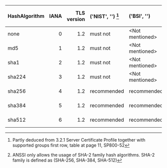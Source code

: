  | HashAlgorithm | IANA | TLS version | ('NIST', '')        [^1] | ('BSI', '')       | ('ANSSI', '')    [^2] | ('ACN', '')       | ('ENISA', '')     | ('ENISA','use up to') | ('MOZILLA (+AgID)', 'Modern') | ('MOZILLA (+AgID)', 'Intermediate') | ('MOZILLA (+AgID)', 'Old') |
 | :------------ | ---: | ----------: | :----------------------- | :---------------- | :-------------------- | :---------------- | :---------------- | :-------------------- | :---------------------------- | :---------------------------------- | :------------------------- |
 | none          |    0 |         1.2 | must not                 | \<Not mentioned\> | must not              | \<Not mentioned\> | \<Not mentioned\> |                       | \<Not mentioned\>             | \<Not mentioned\>                   | \<Not mentioned\>          |
 | md5           |    1 |         1.2 | must not                 | \<Not mentioned\> | must not              | must not          | \<Not mentioned\> |                       | \<Not mentioned\>             | \<Not mentioned\>                   | \<Not mentioned\>          |
 | sha1          |    2 |         1.2 | must not                 | \<Not mentioned\> | must not              | must not          | must not          |                       | \<Not mentioned\>             | \<Not mentioned\>                   | \<Not mentioned\>          |
 | sha224        |    3 |         1.2 | must not                 | \<Not mentioned\> | must not              | not recommended   | not recommended   | YEAR 2025             | \<Not mentioned\>             | \<Not mentioned\>                   | \<Not mentioned\>          |
 | sha256        |    4 |         1.2 | recommended              | recommended       | must                  | recommended       | recommended       |                       | \<Not mentioned\>             | \<Not mentioned\>                   | \<Not mentioned\>          |
 | sha384        |    5 |         1.2 | recommended              | recommended       | must                  | recommended       | recommended       |                       | \<Not mentioned\>             | \<Not mentioned\>                   | \<Not mentioned\>          |
 | sha512        |    6 |         1.2 | recommended              | recommended       | must                  | recommended       | recommended       |                       | \<Not mentioned\>             | \<Not mentioned\>                   | \<Not mentioned\>          |

[^1]: Partly deduced from
    3.2.1 Server Certificate Profile
    together with supported groups
    first row, table at page 11, SP800-52
[^2]: ANSSI only allows the usage of SHA-2 family hash algorithms.
    SHA-2 family is defined as (SHA-256, SHA-384, SHA-512)
